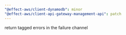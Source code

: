 ```yaml
---
"@effect-aws/client-dynamodb": minor
"@effect-aws/client-api-gateway-management-api": patch
---
```


return tagged errors in the failure channel
